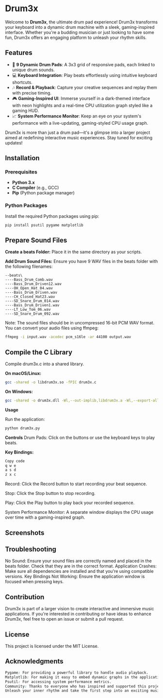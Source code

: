# Drum3x

Welcome to **Drum3x**, the ultimate drum pad experience! Drum3x transforms your keyboard into a dynamic drum machine with a sleek, gaming-inspired interface. Whether you're a budding musician or just looking to have some fun, Drum3x offers an engaging platform to unleash your rhythm skills.

## Features

- 🎹 **9 Dynamic Drum Pads**: A 3x3 grid of responsive pads, each linked to unique drum sounds.
- 💻 **Keyboard Integration**: Play beats effortlessly using intuitive keyboard shortcuts.
- 🎶 **Record & Playback**: Capture your creative sequences and replay them with precise timing.
- 🎮 **Gaming-Inspired UI**: Immerse yourself in a dark-themed interface with neon highlights and a real-time CPU utilization graph styled like a gaming HUD.
- 📈 **System Performance Monitor**: Keep an eye on your system's performance with a live-updating, gaming-styled CPU usage graph.

Drum3x is more than just a drum pad—it's a glimpse into a larger project aimed at redefining interactive music experiences. Stay tuned for exciting updates!

## Installation

### Prerequisites

- **Python 3.x**
- **C Compiler** (e.g., GCC)
- **Pip** (Python package manager)

### Python Packages

Install the required Python packages using pip:

```bash
pip install psutil pygame matplotlib
```

## Prepare Sound Files
__Create a beats Folder:__ Place it in the same directory as your scripts.

__Add Drum Sound Files:__ Ensure you have 9 WAV files in the beats folder with the following filenames:

    --beats\
    ----Bass_Drum_Comb.wav
    ----Bass_Drum_Driven12.wav
    ----OH_Open_Hat_04.wav
    ----Bass_Drum_Driven.wav
    ----CH_Closed_Hat23.wav
    ----SD_Snare_Drum_014.wav
    ----Bass_Drum_Driven1.wav
    ----LT_Low_Tom_06.wav
    ----SD_Snare_Drum_092.wav
Note: The sound files should be in uncompressed 16-bit PCM WAV format. You can convert your audio files using ffmpeg:

```bash
ffmpeg -i input.wav -acodec pcm_s16le -ar 44100 output.wav
```

## Compile the C Library

Compile drum3x.c into a shared library.

__On macOS/Linux:__

```bash
gcc -shared -o libdrum3x.so -fPIC drum3x.c
```
__On Windows:__

```bash
gcc -shared -o drum3x.dll -Wl,--out-implib,libdrum3x.a -Wl,--export-all-symbols -Wl,--enable-auto-import drum3x.c
```
__Usage__

Run the application:
```bash
python drum3x.py
```

__Controls__
Drum Pads: Click on the buttons or use the keyboard keys to play beats.

__Key Bindings:__

```css
Copy code
q w e
a s d
z x c
```

Record: Click the Record button to start recording your beat sequence.

Stop: Click the Stop button to stop recording.

Play: Click the Play button to play back your recorded sequence.

System Performance Monitor: A separate window displays the CPU usage over time with a gaming-inspired graph.

## Screenshots


## Troubleshooting

No Sound: Ensure your sound files are correctly named and placed in the beats folder. Check that they are in the correct format.
Application Crashes: Make sure all dependencies are installed and that you're using compatible versions.
Key Bindings Not Working: Ensure the application window is focused when pressing keys.

## Contribution
Drum3x is part of a larger vision to create interactive and immersive music applications. If you're interested in contributing or have ideas to enhance Drum3x, feel free to open an issue or submit a pull request.

## License
This project is licensed under the MIT License.

## Acknowledgments
```css
Pygame: For providing a powerful library to handle audio playback.
Matplotlib: For making it easy to embed dynamic graphs in the application.
Psutil: For accessing system performance metrics.
Community: Thanks to everyone who has inspired and supported this project.
Unleash your inner rhythm and take the first step into an exciting musical journey with Drum3x!
```
